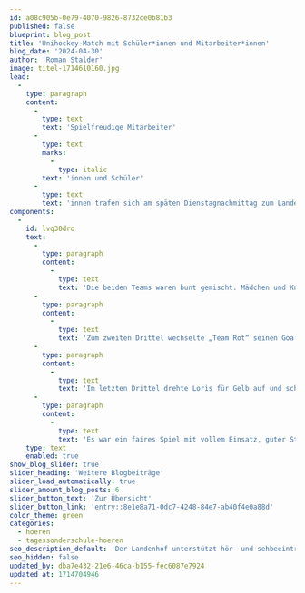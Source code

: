 ```yaml
---
id: a08c905b-0e79-4070-9826-8732ce0b81b3
published: false
blueprint: blog_post
title: 'Unihockey-Match mit Schüler*innen und Mitarbeiter*innen'
blog_date: '2024-04-30'
author: 'Roman Stalder'
image: titel-1714610160.jpg
lead:
  -
    type: paragraph
    content:
      -
        type: text
        text: 'Spielfreudige Mitarbeiter'
      -
        type: text
        marks:
          -
            type: italic
        text: 'innen und Schüler'
      -
        type: text
        text: 'innen trafen sich am späten Dienstagnachmittag zum Landenhof-Unihockeymatch. Auch Zuschauer fehlten nicht, welche das Spielgeschehen und viele schöne Tore von der Galerie aus betrachten konnten.'
components:
  -
    id: lvq30dro
    text:
      -
        type: paragraph
        content:
          -
            type: text
            text: 'Die beiden Teams waren bunt gemischt. Mädchen und Knaben, 1.-3. Oberstufe und Mitarbeiter*innen spielten Seite an Seite und gegeneinander. „Team Gelb“ ging früh und furios mit 4:0 in Führung. Es trafen David, Frau Widmer, Sara mit einem Lattenkreuz-Schuss und nach einigen sehenswerten Goalie-Paraden von Herr Merki auch Loris. Loris traf noch zweimal und Semjon und Cristhian brachen „Team Rot“ auf die Anzeigetafel. Nach dem ersten Drittel stand es 6:2.'
      -
        type: paragraph
        content:
          -
            type: text
            text: 'Zum zweiten Drittel wechselte „Team Rot“ seinen Goalie, während „Team Gelb“ weiter auf Andrea vertraute. Abbiram zeigte eine tolle Goali-Leistung. Für Gelb trafen Sara und Marcel Müller mit einem schönen Weitschuss. Für Rot trafen Semjon und Herr Merki. 8:4 stand es nach 2 Dritteln.'
      -
        type: paragraph
        content:
          -
            type: text
            text: 'Im letzten Drittel drehte Loris für Gelb auf und schoss 4 Tore. Sara schoss das 5. Für Gelb. Rot hielt mit. Herr Merki, Cristhian und Semjon schossen 4 Tore zum Endstand von 13:8 für die Sieger: Team Gelb'
      -
        type: paragraph
        content:
          -
            type: text
            text: 'Es war ein faires Spiel mit vollem Einsatz, guter Stimmung und zum Glück verletzungsfrei. Danke an alle Spieler*innen für ihren Einsatz!'
    type: text
    enabled: true
show_blog_slider: true
slider_heading: 'Weitere Blogbeiträge'
slider_load_automatically: true
slider_amount_blog_posts: 6
slider_button_text: 'Zur Übersicht'
slider_button_link: 'entry::8e1e8a71-0dc7-4248-84e7-ab40f4e0a88d'
color_theme: green
categories:
  - hoeren
  - tagessonderschule-hoeren
seo_description_default: 'Der Landenhof unterstützt hör- und sehbeeinträchtigte Kinder & Jugendliche in ihrem selbstbestimmten Leben durch Förderung ihrer Fähigkeiten & Entwicklung'
seo_hidden: false
updated_by: dba7e432-21e6-46ca-b155-fec6087e7924
updated_at: 1714704946
---
```

